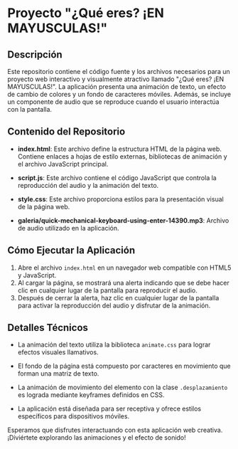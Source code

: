 # Proyecto "¿Qué eres? ¡EN MAYUSCULAS!"

## Descripción
Este repositorio contiene el código fuente y los archivos necesarios para un proyecto web interactivo y visualmente atractivo llamado "¿Qué eres? ¡EN MAYUSCULAS!". La aplicación presenta una animación de texto, un efecto de cambio de colores y un fondo de caracteres móviles. Además, se incluye un componente de audio que se reproduce cuando el usuario interactúa con la pantalla.

## Contenido del Repositorio

- **index.html**: Este archivo define la estructura HTML de la página web. Contiene enlaces a hojas de estilo externas, bibliotecas de animación y el archivo JavaScript principal.

- **script.js**: Este archivo contiene el código JavaScript que controla la reproducción del audio y la animación del texto.

- **style.css**: Este archivo proporciona estilos para la presentación visual de la página web.

- **galeria/quick-mechanical-keyboard-using-enter-14390.mp3**: Archivo de audio utilizado en la aplicación.

## Cómo Ejecutar la Aplicación

1. Abre el archivo `index.html` en un navegador web compatible con HTML5 y JavaScript.
2. Al cargar la página, se mostrará una alerta indicando que se debe hacer clic en cualquier lugar de la pantalla para reproducir el audio.
3. Después de cerrar la alerta, haz clic en cualquier lugar de la pantalla para activar la reproducción del audio y disfrutar de la animación.

## Detalles Técnicos

- La animación del texto utiliza la biblioteca `animate.css` para lograr efectos visuales llamativos.

- El fondo de la página está compuesto por caracteres en movimiento que forman una matriz de texto.

- La animación de movimiento del elemento con la clase `.desplazamiento` es lograda mediante keyframes definidos en CSS.

- La aplicación está diseñada para ser receptiva y ofrece estilos específicos para dispositivos móviles.

Esperamos que disfrutes interactuando con esta aplicación web creativa. ¡Diviértete explorando las animaciones y el efecto de sonido!
